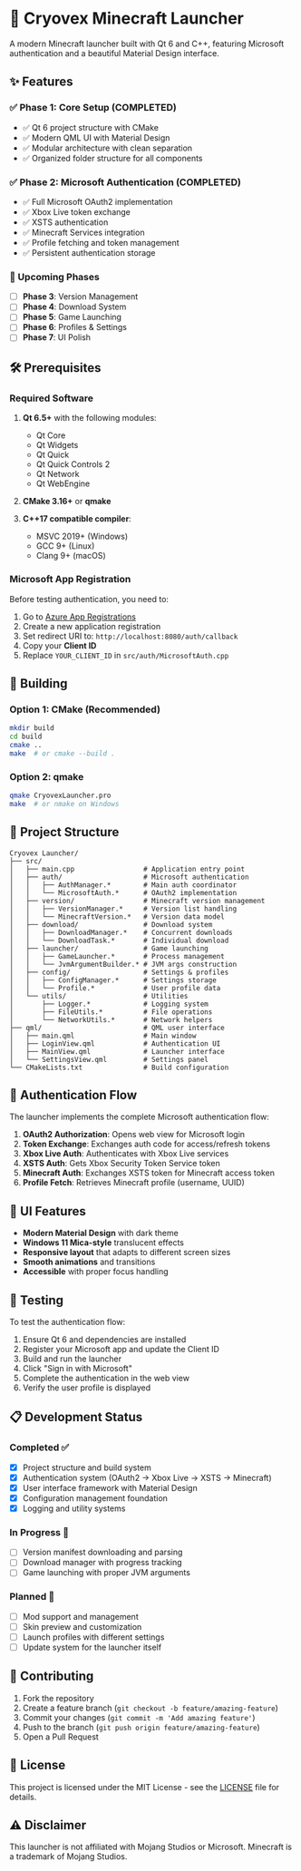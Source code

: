 # 🚀 Cryovex Minecraft Launcher

A modern Minecraft launcher built with Qt 6 and C++, featuring Microsoft authentication and a beautiful Material Design interface.

## ✨ Features

### ✅ Phase 1: Core Setup (COMPLETED)
- ✅ Qt 6 project structure with CMake
- ✅ Modern QML UI with Material Design
- ✅ Modular architecture with clean separation
- ✅ Organized folder structure for all components

### ✅ Phase 2: Microsoft Authentication (COMPLETED)
- ✅ Full Microsoft OAuth2 implementation
- ✅ Xbox Live token exchange
- ✅ XSTS authentication
- ✅ Minecraft Services integration
- ✅ Profile fetching and token management
- ✅ Persistent authentication storage

### 🔄 Upcoming Phases
- [ ] **Phase 3**: Version Management
- [ ] **Phase 4**: Download System  
- [ ] **Phase 5**: Game Launching
- [ ] **Phase 6**: Profiles & Settings
- [ ] **Phase 7**: UI Polish

## 🛠️ Prerequisites

### Required Software
1. **Qt 6.5+** with the following modules:
   - Qt Core
   - Qt Widgets
   - Qt Quick
   - Qt Quick Controls 2
   - Qt Network
   - Qt WebEngine

2. **CMake 3.16+** or **qmake**

3. **C++17 compatible compiler**:
   - MSVC 2019+ (Windows)
   - GCC 9+ (Linux)
   - Clang 9+ (macOS)

### Microsoft App Registration
Before testing authentication, you need to:

1. Go to [Azure App Registrations](https://portal.azure.com/#blade/Microsoft_AAD_IAM/ActiveDirectoryMenuBlade/RegisteredApps)
2. Create a new application registration
3. Set redirect URI to: `http://localhost:8080/auth/callback`
4. Copy your **Client ID**
5. Replace `YOUR_CLIENT_ID` in `src/auth/MicrosoftAuth.cpp`

## 🚀 Building

### Option 1: CMake (Recommended)
```bash
mkdir build
cd build
cmake ..
make  # or cmake --build .
```

### Option 2: qmake
```bash
qmake CryovexLauncher.pro
make  # or nmake on Windows
```

## 📁 Project Structure

```
Cryovex Launcher/
├── src/
│   ├── main.cpp                 # Application entry point
│   ├── auth/                    # Microsoft authentication
│   │   ├── AuthManager.*        # Main auth coordinator
│   │   └── MicrosoftAuth.*      # OAuth2 implementation
│   ├── version/                 # Minecraft version management
│   │   ├── VersionManager.*     # Version list handling
│   │   └── MinecraftVersion.*   # Version data model
│   ├── download/                # Download system
│   │   ├── DownloadManager.*    # Concurrent downloads
│   │   └── DownloadTask.*       # Individual download
│   ├── launcher/                # Game launching
│   │   ├── GameLauncher.*       # Process management
│   │   └── JvmArgumentBuilder.* # JVM args construction
│   ├── config/                  # Settings & profiles
│   │   ├── ConfigManager.*      # Settings storage
│   │   └── Profile.*            # User profile data
│   └── utils/                   # Utilities
│       ├── Logger.*             # Logging system
│       ├── FileUtils.*          # File operations
│       └── NetworkUtils.*       # Network helpers
├── qml/                         # QML user interface
│   ├── main.qml                 # Main window
│   ├── LoginView.qml            # Authentication UI
│   ├── MainView.qml             # Launcher interface
│   └── SettingsView.qml         # Settings panel
└── CMakeLists.txt               # Build configuration
```

## 🔐 Authentication Flow

The launcher implements the complete Microsoft authentication flow:

1. **OAuth2 Authorization**: Opens web view for Microsoft login
2. **Token Exchange**: Exchanges auth code for access/refresh tokens
3. **Xbox Live Auth**: Authenticates with Xbox Live services
4. **XSTS Auth**: Gets Xbox Security Token Service token
5. **Minecraft Auth**: Exchanges XSTS token for Minecraft access token
6. **Profile Fetch**: Retrieves Minecraft profile (username, UUID)

## 🎨 UI Features

- **Modern Material Design** with dark theme
- **Windows 11 Mica-style** translucent effects
- **Responsive layout** that adapts to different screen sizes
- **Smooth animations** and transitions
- **Accessible** with proper focus handling

## 🧪 Testing

To test the authentication flow:

1. Ensure Qt 6 and dependencies are installed
2. Register your Microsoft app and update the Client ID
3. Build and run the launcher
4. Click "Sign in with Microsoft"
5. Complete the authentication in the web view
6. Verify the user profile is displayed

## 📋 Development Status

### Completed ✅
- [x] Project structure and build system
- [x] Authentication system (OAuth2 → Xbox Live → XSTS → Minecraft)
- [x] User interface framework with Material Design
- [x] Configuration management foundation
- [x] Logging and utility systems

### In Progress 🔄
- [ ] Version manifest downloading and parsing
- [ ] Download manager with progress tracking
- [ ] Game launching with proper JVM arguments

### Planned 📅
- [ ] Mod support and management
- [ ] Skin preview and customization
- [ ] Launch profiles with different settings
- [ ] Update system for the launcher itself

## 🤝 Contributing

1. Fork the repository
2. Create a feature branch (`git checkout -b feature/amazing-feature`)
3. Commit your changes (`git commit -m 'Add amazing feature'`)
4. Push to the branch (`git push origin feature/amazing-feature`)
5. Open a Pull Request

## 📄 License

This project is licensed under the MIT License - see the [LICENSE](LICENSE) file for details.

## ⚠️ Disclaimer

This launcher is not affiliated with Mojang Studios or Microsoft. Minecraft is a trademark of Mojang Studios.